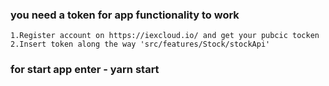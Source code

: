 ### you need a token for app functionality to work 
    1.Register account on https://iexcloud.io/ and get your pubcic tocken
    2.Insert token along the way 'src/features/Stock/stockApi'

### for start app enter - yarn start
